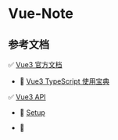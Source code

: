 # Vue-Note

## 参考文档

✅ [Vue3 官方文档](https://v3.cn.vuejs.org/)

- 🔆 [Vue3 TypeScript 使用宝典](https://v3.cn.vuejs.org/guide/typescript-support.html#typescript-%E6%94%AF%E6%8C%81)

✅ [Vue3 API](https://v3.cn.vuejs.org/api/)

- 🔆 [Setup](https://v3.cn.vuejs.org/guide/composition-api-setup.html#setup)

- 🔆 [<script setup>](https://v3.cn.vuejs.org/api/sfc-script-setup.html)
  
- 🔆 [Typescript](https://v3.cn.vuejs.org/guide/typescript-support.html#typescript-%E6%94%AF%E6%8C%81)

- 🔆 [动态组件](https://v3.cn.vuejs.org/guide/component-basics.html#%E5%8A%A8%E6%80%81%E7%BB%84%E4%BB%B6)

✅ [Vite](https://cn.vitejs.dev/)

✅ [Vuex](https://vuex.vuejs.org/zh/)

✅ [Vue-Router](https://router.vuejs.org/zh/introduction.html)
  
✅ [Vue Element Plus](https://element-plus.gitee.io/zh-CN/)

## 阅读清单

✅ [vue3保姆级教程](https://juejin.cn/post/7030992475271495711)

✅ [2022年必会Vue3.0学习 (强烈建议)](https://juejin.cn/post/7057325585705467918)

✅ [Vue3风格指南](https://v3.cn.vuejs.org/style-guide/#%E9%A3%8E%E6%A0%BC%E6%8C%87%E5%8D%97) `官方推荐的书写规范`
